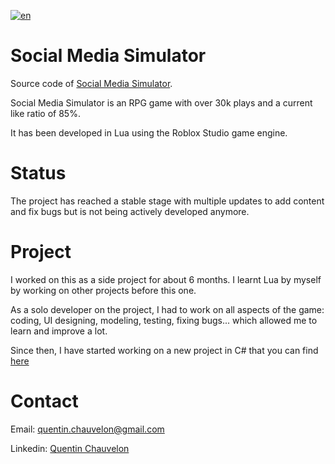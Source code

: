 [![en](https://img.shields.io/badge/lang-fr-blue.svg)](README.fr.md)

# Social Media Simulator

Source code of [Social Media Simulator](https://www.roblox.com/games/14844187553).

Social Media Simulator is an RPG game with over 30k plays and a current like ratio of 85%.

It has been developed in Lua using the Roblox Studio game engine.


# Status

The project has reached a stable stage with multiple updates to add content and fix bugs but is not being actively developed anymore.


# Project

I worked on this as a side project for about 6 months. I learnt Lua by myself by working on other projects before this one.

As a solo developer on the project, I had to work on all aspects of the game: coding, UI designing, modeling, testing, fixing bugs... which allowed me to learn and improve a lot.

Since then, I have started working on a new project in C# that you can find [here](https://github.com/Quentin-Chauvelon/3D-Ball-Maze)


# Contact

Email: [quentin.chauvelon@gmail.com](mailto:quentin.chauvelon@gmail.com)

Linkedin: [Quentin Chauvelon](https://www.linkedin.com/in/quentin-chauvelon/)
